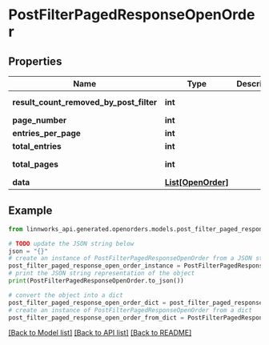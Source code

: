 # PostFilterPagedResponseOpenOrder


## Properties

Name | Type | Description | Notes
------------ | ------------- | ------------- | -------------
**result_count_removed_by_post_filter** | **int** |  | [optional] [readonly] 
**page_number** | **int** |  | [optional] 
**entries_per_page** | **int** |  | [optional] 
**total_entries** | **int** |  | [optional] 
**total_pages** | **int** |  | [optional] [readonly] 
**data** | [**List[OpenOrder]**](OpenOrder.md) |  | [optional] 

## Example

```python
from linnworks_api.generated.openorders.models.post_filter_paged_response_open_order import PostFilterPagedResponseOpenOrder

# TODO update the JSON string below
json = "{}"
# create an instance of PostFilterPagedResponseOpenOrder from a JSON string
post_filter_paged_response_open_order_instance = PostFilterPagedResponseOpenOrder.from_json(json)
# print the JSON string representation of the object
print(PostFilterPagedResponseOpenOrder.to_json())

# convert the object into a dict
post_filter_paged_response_open_order_dict = post_filter_paged_response_open_order_instance.to_dict()
# create an instance of PostFilterPagedResponseOpenOrder from a dict
post_filter_paged_response_open_order_from_dict = PostFilterPagedResponseOpenOrder.from_dict(post_filter_paged_response_open_order_dict)
```
[[Back to Model list]](../README.md#documentation-for-models) [[Back to API list]](../README.md#documentation-for-api-endpoints) [[Back to README]](../README.md)



